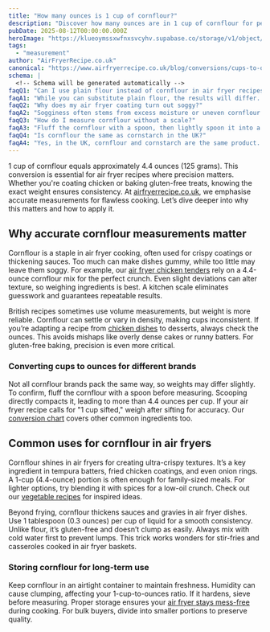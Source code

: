 ```yaml
---
title: "How many ounces is 1 cup of cornflour?"
description: "Discover how many ounces are in 1 cup of cornflour for perfect air fryer recipes. Get accurate conversions and baking tips here!"
pubDate: 2025-08-12T00:00:00.000Z
heroImage: "https://klueoymssxwfnxsvcyhv.supabase.co/storage/v1/object/public/Shmucket/how-many-ounces-is-1-cup-of-cornflour.webp"
tags:
  - "measurement"
author: "AirFryerRecipe.co.uk"
canonical: "https://www.airfryerrecipe.co.uk/blog/conversions/cups-to-ounces/how-many-ounces-is-1-cup-of-cornflour"
schema: |
  <!-- Schema will be generated automatically -->
faqQ1: "Can I use plain flour instead of cornflour in air fryer recipes?"
faqA1: "While you can substitute plain flour, the results will differ. Cornflour creates a crispier, lighter texture due to its fine consistency. For every 1 cup (4.4 ounces) of cornflour, use 1.5 cups of plain flour and adjust liquids accordingly."
faqQ2: "Why does my air fryer coating turn out soggy?"
faqA2: "Sogginess often stems from excess moisture or uneven cornflour distribution. Pat ingredients dry before coating, and shake off excess. Preheat the air fryer and avoid overcrowding the basket for optimal crispiness."
faqQ3: "How do I measure cornflour without a scale?"
faqA3: "Fluff the cornflour with a spoon, then lightly spoon it into a measuring cup. Level off the top with a knife for an approximate 4.4-ounce cup. For baking, a scale is highly recommended."
faqQ4: "Is cornflour the same as cornstarch in the UK?"
faqA4: "Yes, in the UK, cornflour and cornstarch are the same product. Both refer to the fine, white powder made from maize, ideal for thickening and frying in air fryers."
---
```

<p>1 cup of cornflour equals approximately 4.4 ounces (125 grams). This conversion is essential for air fryer recipes where precision matters. Whether you're coating chicken or baking gluten-free treats, knowing the exact weight ensures consistency. At <a href=https://www.airfryerrecipe.co.uk>airfryerrecipe.co.uk</a>, we emphasise accurate measurements for flawless cooking. Let’s dive deeper into why this matters and how to apply it.</p>  

<h2>Why accurate cornflour measurements matter</h2>  
<p>Cornflour is a staple in air fryer cooking, often used for crispy coatings or thickening sauces. Too much can make dishes gummy, while too little may leave them soggy. For example, our <a href=https://www.airfryerrecipe.co.uk/recipes>air fryer chicken tenders</a> rely on a 4.4-ounce cornflour mix for the perfect crunch. Even slight deviations can alter texture, so weighing ingredients is best. A kitchen scale eliminates guesswork and guarantees repeatable results.</p>  

<p>British recipes sometimes use volume measurements, but weight is more reliable. Cornflour can settle or vary in density, making cups inconsistent. If you’re adapting a recipe from <a href=https://www.airfryerrecipe.co.uk/recipe-category/chicken>chicken dishes</a> to desserts, always check the ounces. This avoids mishaps like overly dense cakes or runny batters. For gluten-free baking, precision is even more critical.</p>  

<h3>Converting cups to ounces for different brands</h3>  
<p>Not all cornflour brands pack the same way, so weights may differ slightly. To confirm, fluff the cornflour with a spoon before measuring. Scooping directly compacts it, leading to more than 4.4 ounces per cup. If your air fryer recipe calls for "1 cup sifted," weigh after sifting for accuracy. Our <a href=https://www.airfryerrecipe.co.uk/air-fryer-conversion-chart>conversion chart</a> covers other common ingredients too.</p>  

<h2>Common uses for cornflour in air fryers</h2>  
<p>Cornflour shines in air fryers for creating ultra-crispy textures. It’s a key ingredient in tempura batters, fried chicken coatings, and even onion rings. A 1-cup (4.4-ounce) portion is often enough for family-sized meals. For lighter options, try blending it with spices for a low-oil crunch. Check out our <a href=https://www.airfryerrecipe.co.uk/recipe-category/vegetables>vegetable recipes</a> for inspired ideas.</p>  

<p>Beyond frying, cornflour thickens sauces and gravies in air fryer dishes. Use 1 tablespoon (0.3 ounces) per cup of liquid for a smooth consistency. Unlike flour, it’s gluten-free and doesn’t clump as easily. Always mix with cold water first to prevent lumps. This trick works wonders for stir-fries and casseroles cooked in air fryer baskets.</p>  

<h3>Storing cornflour for long-term use</h3>  
<p>Keep cornflour in an airtight container to maintain freshness. Humidity can cause clumping, affecting your 1-cup-to-ounces ratio. If it hardens, sieve before measuring. Proper storage ensures your <a href=https://www.airfryerrecipe.co.uk/air-fryer-cleaner>air fryer stays mess-free</a> during cooking. For bulk buyers, divide into smaller portions to preserve quality.</p>
